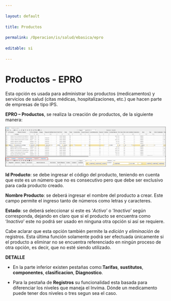 ```yaml
---

layout: default

title: Productos

permalink: /Operacion/is/salud/ebasica/epro

editable: si

---
```




# Productos - EPRO





Esta opción es usada para administrar los productos (medicamentos) y servicios de salud (citas médicas, hospitalizaciones, etc.) que hacen parte de empresas de tipo IPS.  

**EPRO – Productos**, se realiza la creación de productos, de la siguiente manera:





![](EPRO1.png)





**Id Producto**: se debe ingresar el código del producto, teniendo en cuenta que este es un número que no es consecutivo pero que debe ser exclusivo para cada producto creado.  

**Nombre Producto**: se deberá ingresar el nombre del producto a crear. Este campo permite el ingreso tanto de números como letras y caracteres.  

**Estado**: se deberá seleccionar si este es ‘_Activo_’ o ‘_Inactivo_’ según corresponda, dejando en claro que si el producto se encuentra como ‘_Inactivo_’ este no podrá ser usado en ninguna otra opción si así se requiere.  



Cabe aclarar que esta opción también permite la _edición_ y _eliminación_ de registros. Esta última función solamente podrá ser efectuada únicamente si el producto a eliminar no se encuentra referenciado en ningún proceso de otra opción, es decir, que no esté siendo utilizado.  



**DETALLE**



* En la parte inferior existen pestañas como:**Tarifas**, **sustitutos**, **componentes**, **clasificacion**,  **Diagnostico**.  

* Para la pestaña de **Registros** su funcionalidad esta basada para diferenciar los niveles que maneja el Invima. Dónde un medicamento puede tener dos niveles o tres segun sea el caso.  













